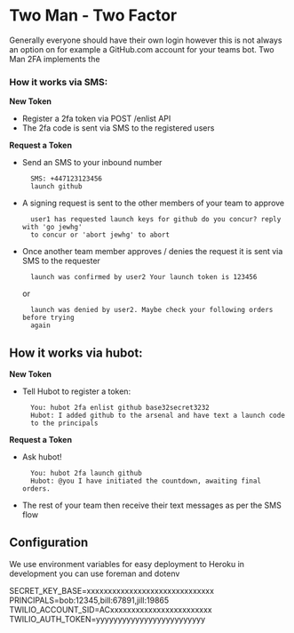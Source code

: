 # Two Man - Two Factor

Generally everyone should have their own login however this is not always an
option on for example a GitHub.com account for your teams bot. Two Man 2FA
implements the

### How it works via SMS:

**New Token**
- Register a 2fa token via POST /enlist API
- The 2fa code is sent via SMS to the registered users

**Request a Token**
- Send an SMS to your inbound number

  ```
    SMS: +447123123456
    launch github
  ```

- A signing request is sent to the other members of your team to approve

  ```
    user1 has requested launch keys for github do you concur? reply with 'go jewhg'
    to concur or 'abort jewhg' to abort
  ```

- Once another team member approves / denies the request it is sent via SMS to
  the requester

  ```
    launch was confirmed by user2 Your launch token is 123456
  ```

  or

  ```
    launch was denied by user2. Maybe check your following orders before trying
    again
  ```



## How it works via hubot:

**New Token**
- Tell Hubot to register a token:

  ```
    You: hubot 2fa enlist github base32secret3232
    Hubot: I added github to the arsenal and have text a launch code
    to the principals
  ```

**Request a Token**
- Ask hubot!

  ```
    You: hubot 2fa launch github
    Hubot: @you I have initiated the countdown, awaiting final orders.
  ```

- The rest of your team then receive their text messages as per the SMS flow

## Configuration

We use environment variables for easy deployment to Heroku in development you
can use foreman and dotenv

SECRET_KEY_BASE=xxxxxxxxxxxxxxxxxxxxxxxxxxxxxx
PRINCIPALS=bob:12345,bill:67891,jill:19865
TWILIO_ACCOUNT_SID=ACxxxxxxxxxxxxxxxxxxxxxxxx
TWILIO_AUTH_TOKEN=yyyyyyyyyyyyyyyyyyyyyyyyy
